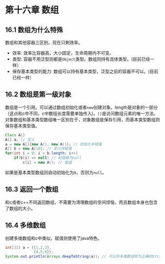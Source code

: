 # 第十六章 数组

## 16.1 数组为什么特殊
数组和其他容器三区别。现在只剩效率。
- 效率: 效率比容器高，大小固定，生命周期内不可变。
- 类型: 容器不用泛型则都是`Object`类型。数组则持有具体类型。(目前已经一样）
- 保存基本类型的能力: 数组可以持有基本类型，泛型之前的容器不可以。(目前已经一样）

## 16.2 数组是第一级对象
数组是一个引用。可以通过数组初始化或者`new`创建对象。length是对象的一部分（这点和c中不同，c中数组长度需要单独传入)。`[]`是访问数组元素的唯一方法。对象数组和基本类型数组唯一区别在于，对象数组是保存引用，而基本类型数组则保存基本类型值。
```java
Class A{}
A[] a; // 定义
a = new A[]{new A(), new A()}; // 初始化并赋值
A[] b = new A[10]; // 定义并赋值
for(int i = 0; i < b.length; i++)
    if(b[i] == null) // 初值都为null
        c[i] = new A(); // 赋值

```

如果是基本类型数组则自动初始化为`0`，否则为`null`。

## 16.3 返回一个数组

和c或者c++不同返回数组，不需要为清理数组的空间烦恼，而且数组本身也包含了数组的大小。

## 16.4 多维数组

创建多维数组和c中类似，赋值则使用了java特色。
```java
int[][] a = {{1,2,3},
             {4,5,6}};
System.out.println(Arrays.deepToString(a)); // 可以将多维数组转为正确的String。
```
